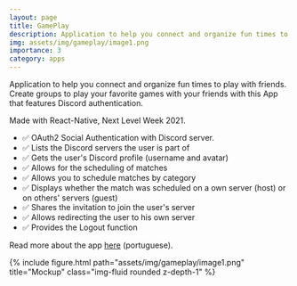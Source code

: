 ```yaml
---
layout: page
title: GamePlay
description: Application to help you connect and organize fun times to play with friends.
img: assets/img/gameplay/image1.png
importance: 3
category: apps
---
```


Application to help you connect and organize fun times to play with friends. Create groups to play your favorite games with your friends with this App that features Discord authentication.

Made with React-Native, Next Level Week 2021.

<ul>
    <li>✅ OAuth2 Social Authentication with Discord server.</li>
    <li>✅ Lists the Discord servers the user is part of</li>
    <li>✅ Gets the user's Discord profile (username and avatar)</li>
    <li>✅ Allows for the scheduling of matches</li>
    <li>✅ Allows you to schedule matches by category</li>
    <li>✅ Displays whether the match was scheduled on a own server (host) or on others' servers (guest)</li>
    <li>✅ Shares the invitation to join the user's server</li>
    <li>✅ Allows redirecting the user to his own server</li>
    <li>✅ Provides the Logout function</li>
</ul>

Read more about the app <a href="https://github.com/samuel-s-marques/GamePlay">here</a> (portuguese).

<div class="row">
    <div class="col-sm mt-3 mt-md-0">
        {% include figure.html path="assets/img/gameplay/image1.png" title="Mockup" class="img-fluid rounded z-depth-1" %}
    </div>
</div>
